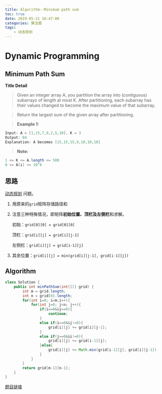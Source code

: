```yaml
---
title: Algorithm--Minimum path sum
toc: true
date: 2019-05-21 16:47:00
categories: 算法题
tags: 
    - 动态规划
---
```


# **Dynamic Programming**

## **Minimum Path Sum**

**Title Detail**

>Given an integer array A, you partition the array into (contiguous) subarrays of length at most K.  After partitioning, each subarray has their values changed to become the maximum value of that subarray.

>Return the largest sum of the given array after partitioning.

>**Example 1:**
```Java
Input: A = [1,15,7,9,2,5,10], K = 3
Output: 84
Explanation: A becomes [15,15,15,9,10,10,10]
```
>**Note:**
```Java
1 <= K <= A.length <= 500
0 <= A[i] <= 10^6
```

## 思路
[动态规划](https://zh.wikipedia.org/zh-hans/%E5%8A%A8%E6%80%81%E8%A7%84%E5%88%92) 问题。

1. 用原来的`grid`矩阵存储路径和
2. 注意三种特殊情况，即矩阵**初始位置、顶栏及左侧栏**和求解。

    初始：`grid[0][0] = grid[0][0]`

    顶栏：`grid[i][j] = grid[i][j-1]`

    左侧栏：`grid[i][j] = grid[i-1][j]`
3. 其余位置：`grid[i][j] = min(grid[i][j-1], grid[i-1][j])`

## Algorithm

```Java
class Solution {
    public int minPathSum(int[][] grid) {
        int m = grid.length;
        int n = grid[0].length;
        for(int i=0; i<m;i++){
            for(int j=0; j<n; j++){
                if(i==0&&j==0){
                    continue;
                }
                else if(i==0&&j!=0){
                    grid[i][j] += grid[i][j-1]; 
                }
                else if(j==0&&i!=0){
                    grid[i][j] += grid[i-1][j];
                }else{
                    grid[i][j] += Math.min(grid[i-1][j], grid[i][j-1]);
                }
            }
        }
        return grid[m-1][n-1];
    }
}
```

[题目链接](https://leetcode-cn.com/problems/minimum-path-sum/submissions/)